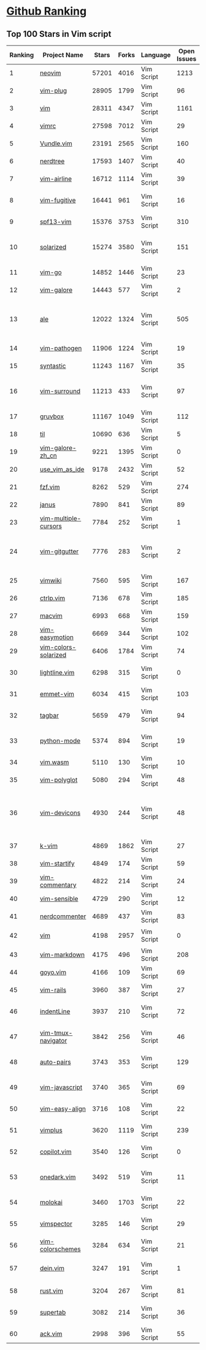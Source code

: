 [Github Ranking](../README.md)
==========

## Top 100 Stars in Vim script

| Ranking | Project Name | Stars | Forks | Language | Open Issues | Description | Last Commit |
| ------- | ------------ | ----- | ----- | -------- | ----------- | ----------- | ----------- |
| 1 | [neovim](https://github.com/neovim/neovim) | 57201 | 4016 | Vim Script | 1213 | Vim-fork focused on extensibility and usability | 2022-08-30T02:57:53Z |
| 2 | [vim-plug](https://github.com/junegunn/vim-plug) | 28905 | 1799 | Vim Script | 96 | :hibiscus: Minimalist Vim Plugin Manager | 2022-08-17T11:25:08Z |
| 3 | [vim](https://github.com/vim/vim) | 28311 | 4347 | Vim Script | 1161 | The official Vim repository | 2022-08-30T02:52:48Z |
| 4 | [vimrc](https://github.com/amix/vimrc) | 27598 | 7012 | Vim Script | 29 | The ultimate Vim configuration (vimrc) | 2022-08-29T16:32:45Z |
| 5 | [Vundle.vim](https://github.com/VundleVim/Vundle.vim) | 23191 | 2565 | Vim Script | 160 | Vundle, the plug-in manager for Vim | 2022-04-15T16:22:18Z |
| 6 | [nerdtree](https://github.com/preservim/nerdtree) | 17593 | 1407 | Vim Script | 40 | A tree explorer plugin for vim. | 2022-08-27T14:11:54Z |
| 7 | [vim-airline](https://github.com/vim-airline/vim-airline) | 16712 | 1114 | Vim Script | 39 | lean & mean status/tabline for vim that's light as air | 2022-08-25T14:45:17Z |
| 8 | [vim-fugitive](https://github.com/tpope/vim-fugitive) | 16441 | 961 | Vim Script | 16 | fugitive.vim: A Git wrapper so awesome, it should be illegal | 2022-08-26T20:40:31Z |
| 9 | [spf13-vim](https://github.com/spf13/spf13-vim) | 15376 | 3753 | Vim Script | 310 | The ultimate vim distribution | 2021-07-08T00:11:51Z |
| 10 | [solarized](https://github.com/altercation/solarized) | 15274 | 3580 | Vim Script | 151 | precision color scheme for multiple applications (terminal, vim, etc.) with both dark/light modes | 2020-04-27T06:49:07Z |
| 11 | [vim-go](https://github.com/fatih/vim-go) | 14852 | 1446 | Vim Script | 23 | Go development plugin for Vim | 2022-08-12T17:26:33Z |
| 12 | [vim-galore](https://github.com/mhinz/vim-galore) | 14443 | 577 | Vim Script | 2 | :mortar_board: All things Vim! | 2022-06-28T00:44:43Z |
| 13 | [ale](https://github.com/dense-analysis/ale) | 12022 | 1324 | Vim Script | 505 | Check syntax in Vim asynchronously and fix files, with Language Server Protocol (LSP) support | 2022-08-28T02:51:20Z |
| 14 | [vim-pathogen](https://github.com/tpope/vim-pathogen) | 11906 | 1224 | Vim Script | 19 | pathogen.vim: manage your runtimepath | 2022-08-24T17:21:16Z |
| 15 | [syntastic](https://github.com/vim-syntastic/syntastic) | 11243 | 1167 | Vim Script | 35 | Syntax checking hacks for vim | 2022-07-10T12:58:50Z |
| 16 | [vim-surround](https://github.com/tpope/vim-surround) | 11213 | 433 | Vim Script | 97 | surround.vim: Delete/change/add parentheses/quotes/XML-tags/much more with ease | 2022-08-03T02:06:15Z |
| 17 | [gruvbox](https://github.com/morhetz/gruvbox) | 11167 | 1049 | Vim Script | 112 | Retro groove color scheme for Vim | 2022-02-06T22:37:34Z |
| 18 | [til](https://github.com/jbranchaud/til) | 10690 | 636 | Vim Script | 5 | :memo: Today I Learned | 2022-08-29T20:24:32Z |
| 19 | [vim-galore-zh_cn](https://github.com/wsdjeg/vim-galore-zh_cn) | 9221 | 1395 | Vim Script | 0 | Vim 从入门到精通 | 2022-05-22T14:00:47Z |
| 20 | [use_vim_as_ide](https://github.com/yangyangwithgnu/use_vim_as_ide) | 9178 | 2432 | Vim Script | 52 | use vim as IDE | 2020-01-03T11:54:32Z |
| 21 | [fzf.vim](https://github.com/junegunn/fzf.vim) | 8262 | 529 | Vim Script | 274 | fzf :heart: vim | 2022-08-25T06:21:54Z |
| 22 | [janus](https://github.com/carlhuda/janus) | 7890 | 841 | Vim Script | 89 | Vim distribution | 2022-04-09T17:39:09Z |
| 23 | [vim-multiple-cursors](https://github.com/terryma/vim-multiple-cursors) | 7784 | 252 | Vim Script | 1 | True Sublime Text style multiple selections for Vim | 2020-07-30T19:52:03Z |
| 24 | [vim-gitgutter](https://github.com/airblade/vim-gitgutter) | 7776 | 283 | Vim Script | 2 | A Vim plugin which shows git diff markers in the sign column and stages/previews/undoes hunks and partial hunks. | 2022-08-24T13:36:39Z |
| 25 | [vimwiki](https://github.com/vimwiki/vimwiki) | 7560 | 595 | Vim Script | 167 | Personal Wiki for Vim | 2022-08-23T22:48:01Z |
| 26 | [ctrlp.vim](https://github.com/kien/ctrlp.vim) | 7136 | 678 | Vim Script | 185 | Fuzzy file, buffer, mru, tag, etc finder. | 2022-03-16T17:22:40Z |
| 27 | [macvim](https://github.com/macvim-dev/macvim) | 6993 | 668 | Vim Script | 159 | Vim - the text editor - for macOS | 2022-08-29T08:05:15Z |
| 28 | [vim-easymotion](https://github.com/easymotion/vim-easymotion) | 6669 | 344 | Vim Script | 102 | Vim motions on speed! | 2022-08-29T14:22:44Z |
| 29 | [vim-colors-solarized](https://github.com/altercation/vim-colors-solarized) | 6406 | 1784 | Vim Script | 74 | precision colorscheme for the vim text editor | 2021-09-08T16:54:19Z |
| 30 | [lightline.vim](https://github.com/itchyny/lightline.vim) | 6298 | 315 | Vim Script | 0 | A light and configurable statusline/tabline plugin for Vim | 2022-06-21T20:08:23Z |
| 31 | [emmet-vim](https://github.com/mattn/emmet-vim) | 6034 | 415 | Vim Script | 103 | emmet for vim: http://emmet.io/ | 2021-12-04T15:38:44Z |
| 32 | [tagbar](https://github.com/preservim/tagbar) | 5659 | 479 | Vim Script | 94 | Vim plugin that displays tags in a window, ordered by scope | 2022-08-09T13:51:45Z |
| 33 | [python-mode](https://github.com/python-mode/python-mode) | 5374 | 894 | Vim Script | 19 | Vim python-mode. PyLint, Rope, Pydoc, breakpoints from box. | 2022-01-28T23:43:18Z |
| 34 | [vim.wasm](https://github.com/rhysd/vim.wasm) | 5110 | 130 | Vim Script | 10 | Vim editor ported to WebAssembly | 2022-07-26T11:43:34Z |
| 35 | [vim-polyglot](https://github.com/sheerun/vim-polyglot) | 5080 | 294 | Vim Script | 48 | A solid language pack for Vim. | 2022-07-15T13:01:42Z |
| 36 | [vim-devicons](https://github.com/ryanoasis/vim-devicons) | 4930 | 244 | Vim Script | 48 | Adds file type icons to Vim plugins such as: NERDTree, vim-airline, CtrlP, unite, Denite, lightline, vim-startify and many more | 2022-07-16T10:53:32Z |
| 37 | [k-vim](https://github.com/wklken/k-vim) | 4869 | 1862 | Vim Script | 27 | vim配置 | 2022-05-11T14:21:12Z |
| 38 | [vim-startify](https://github.com/mhinz/vim-startify) | 4849 | 174 | Vim Script | 59 | :link: The fancy start screen for Vim. | 2022-04-19T16:57:54Z |
| 39 | [vim-commentary](https://github.com/tpope/vim-commentary) | 4822 | 214 | Vim Script | 24 | commentary.vim: comment stuff out | 2022-05-07T05:22:02Z |
| 40 | [vim-sensible](https://github.com/tpope/vim-sensible) | 4729 | 290 | Vim Script | 12 | sensible.vim: Defaults everyone can agree on | 2022-08-26T01:34:28Z |
| 41 | [nerdcommenter](https://github.com/preservim/nerdcommenter) | 4689 | 437 | Vim Script | 83 | Vim plugin for intensely nerdy commenting powers | 2022-07-24T08:04:35Z |
| 42 | [vim](https://github.com/ma6174/vim) | 4198 | 2957 | Vim Script | 0 | vim配置文件和插件(不再维护) | 2019-01-21T15:17:00Z |
| 43 | [vim-markdown](https://github.com/preservim/vim-markdown) | 4175 | 496 | Vim Script | 208 | Markdown Vim Mode | 2022-07-29T12:46:45Z |
| 44 | [goyo.vim](https://github.com/junegunn/goyo.vim) | 4166 | 109 | Vim Script | 69 | :tulip: Distraction-free writing in Vim | 2022-08-03T02:17:40Z |
| 45 | [vim-rails](https://github.com/tpope/vim-rails) | 3960 | 387 | Vim Script | 27 | rails.vim: Ruby on Rails power tools | 2022-08-24T21:12:12Z |
| 46 | [indentLine](https://github.com/Yggdroot/indentLine) | 3937 | 210 | Vim Script | 72 | A vim plugin to display the indention levels with thin vertical lines | 2022-02-15T03:27:34Z |
| 47 | [vim-tmux-navigator](https://github.com/christoomey/vim-tmux-navigator) | 3842 | 256 | Vim Script | 46 | Seamless navigation between tmux panes and vim splits | 2022-08-25T00:49:18Z |
| 48 | [auto-pairs](https://github.com/jiangmiao/auto-pairs) | 3743 | 353 | Vim Script | 129 | Vim plugin, insert or delete brackets, parens, quotes in pair | 2021-10-16T05:07:49Z |
| 49 | [vim-javascript](https://github.com/pangloss/vim-javascript) | 3740 | 365 | Vim Script | 69 | Vastly improved Javascript indentation and syntax support in Vim. | 2022-08-15T08:08:39Z |
| 50 | [vim-easy-align](https://github.com/junegunn/vim-easy-align) | 3716 | 108 | Vim Script | 22 | :sunflower: A Vim alignment plugin | 2020-07-01T22:46:55Z |
| 51 | [vimplus](https://github.com/chxuan/vimplus) | 3620 | 1119 | Vim Script | 239 | :rocket:An automatic configuration program for vim | 2022-08-02T08:57:49Z |
| 52 | [copilot.vim](https://github.com/github/copilot.vim) | 3540 | 126 | Vim Script | 0 | Neovim plugin for GitHub Copilot | 2022-08-27T01:47:58Z |
| 53 | [onedark.vim](https://github.com/joshdick/onedark.vim) | 3492 | 519 | Vim Script | 11 | A dark Vim/Neovim color scheme inspired by Atom's One Dark syntax theme. | 2022-07-23T06:35:05Z |
| 54 | [molokai](https://github.com/tomasr/molokai) | 3460 | 1703 | Vim Script | 22 | Molokai color scheme for Vim | 2020-10-01T18:15:59Z |
| 55 | [vimspector](https://github.com/puremourning/vimspector) | 3285 | 146 | Vim Script | 29 | vimspector - A multi-language debugging system for Vim | 2022-08-27T12:28:41Z |
| 56 | [vim-colorschemes](https://github.com/flazz/vim-colorschemes) | 3284 | 634 | Vim Script | 21 | one colorscheme pack to rule them all! | 2021-09-09T18:09:31Z |
| 57 | [dein.vim](https://github.com/Shougo/dein.vim) | 3247 | 191 | Vim Script | 1 | :zap: Dark powered Vim/Neovim plugin manager | 2022-08-27T08:42:27Z |
| 58 | [rust.vim](https://github.com/rust-lang/rust.vim) | 3204 | 267 | Vim Script | 81 | Vim configuration for Rust. | 2022-08-13T20:37:21Z |
| 59 | [supertab](https://github.com/ervandew/supertab) | 3082 | 214 | Vim Script | 36 | Perform all your vim insert mode completions with Tab | 2021-07-11T19:35:52Z |
| 60 | [ack.vim](https://github.com/mileszs/ack.vim) | 2998 | 396 | Vim Script | 55 | Vim plugin for the Perl module / CLI script 'ack' | 2022-08-15T19:20:01Z |

